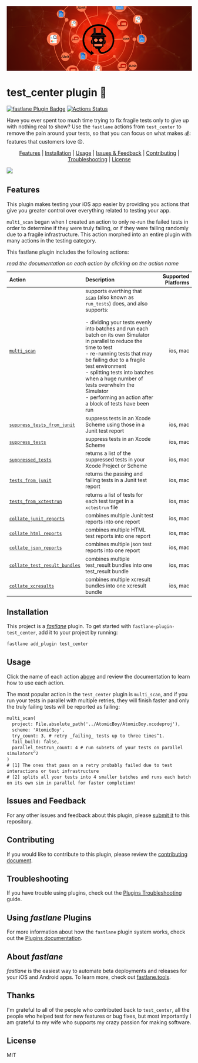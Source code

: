 

<img src="docs/test_center_banner.png" />

# test_center plugin 🎯
[![fastlane Plugin Badge](https://rawcdn.githack.com/fastlane/fastlane/master/fastlane/assets/plugin-badge.svg)](https://rubygems.org/gems/fastlane-plugin-test_center) [![Actions Status](https://github.com/lyndsey-ferguson/fastlane-plugin-test_center/workflows/Run%20Tests/badge.svg)](https://github.com/lyndsey-ferguson/fastlane-plugin-test_center/actions)

Have you ever spent too much time trying to fix fragile tests only to give up with nothing real to show? Use the `fastlane` actions from `test_center` to remove the pain around your tests, so that you can focus on what makes 💰: features that customers love 😍.

<p align="center">
  <a href="#features">Features</a> |
  <a href="#installation">Installation</a> |
  <a href="#usage">Usage</a> |
  <a href="#issues-and-feedback">Issues &amp; Feedback</a> |
  <a href="#contributing">Contributing</a> |
  <a href="#troubleshooting">Troubleshooting</a> |
  <a href="#license">License</a>
</p>

<img src="docs/multi_scan.gif" />

## Features

This plugin makes testing your iOS app easier by providing you actions that give you greater control over everything related to testing your app. 

`multi_scan` began when I created an action to only re-run the failed tests in order to determine if they were truly failing, or if they were failing randomly due to a fragile infrastructure. This action morphed into an entire plugin with many actions in the testing category.

This fastlane plugin includes the following actions:

_read the documentation on each action by clicking on the action name_

| Action | Description | Supported Platforms |
| :--- | :--- | ---: |
|[`multi_scan`](docs/feature_details/multi_scan.md)| supports everthing that [`scan`](https://docs.fastlane.tools/actions/scan/) (also known as `run_tests`) does, and also supports:</br></br>- dividing your tests evenly into batches and run each batch on its own Simulator in parallel to reduce the time to test</br>- re-running tests that may be failing due to a fragile test environment</br>- splitting tests into batches when a huge number of tests overwhelm the Simulator</br> - performing an action after a block of tests have been run| ios, mac |
| [`suppress_tests_from_junit`](docs/feature_details/suppress_tests_from_junit.md) | suppress tests in an Xcode Scheme using those in a Junit test report | ios, mac |
| [`suppress_tests`](docs/feature_details/suppress_tests.md) | suppress tests in an Xcode Scheme | ios, mac |
| [`suppressed_tests`](docs/feature_details/suppressed_tests.md) | returns a list of the suppressed tests in your Xcode Project or Scheme | ios, mac |
| [`tests_from_junit`](docs/feature_details/tests_from_junit.md) | returns the passing and failing tests in a Junit test report | ios, mac |
| [`tests_from_xctestrun`](docs/feature_details/tests_from_xctestrun.md) | returns a list of tests for each test target in a `xctestrun` file  | ios, mac |
| [`collate_junit_reports`](docs/feature_details/collate_junit_reports.md) | combines multiple Junit test reports into one report | ios, mac |
| [`collate_html_reports`](docs/feature_details/collate_html_reports.md) | combines multiple HTML test reports into one report | ios, mac |
| [`collate_json_reports`](docs/feature_details/collate_json_reports.md) | combines multiple json test reports into one report | ios, mac |
| [`collate_test_result_bundles`](docs/feature_details/collate_test_result_bundles.md) | combines multiple test_result bundles into one test_result bundle | ios, mac |
| [`collate_xcresults`](docs/feature_details/collate_xcresults.md) | combines multiple xcresult bundles into one xcresult bundle | ios, mac |


## Installation

This project is a [_fastlane_](https://github.com/fastlane/fastlane) plugin. To get started with `fastlane-plugin-test_center`, add it to your project by running:

```bash
fastlane add_plugin test_center
```

## Usage

Click the name of each action [above](#features) and review the documentation to learn how to use each action.

The most popular action in the `test_center` plugin is `multi_scan`, and if you run your tests in parallel with multiple retries, they will finish faster and only the truly failing tests will be reported as failing:

```action
multi_scan(
  project: File.absolute_path('../AtomicBoy/AtomicBoy.xcodeproj'),
  scheme: 'AtomicBoy',
  try_count: 3, # retry _failing_ tests up to three times^1. 
  fail_build: false,
  parallel_testrun_count: 4 # run subsets of your tests on parallel simulators^2
)
# [1] The ones that pass on a retry probably failed due to test interactions or test infrastructure
# [2] splits all your tests into 4 smaller batches and runs each batch on its own sim in parallel for faster completion!
```


## Issues and Feedback

For any other issues and feedback about this plugin, please [submit it](https://github.com/lyndsey-ferguson/fastlane-plugin-test_center/issues) to this repository.

## Contributing

If you would like to contribute to this plugin, please review the [contributing document][contributing doc].

## Troubleshooting

If you have trouble using plugins, check out the [Plugins Troubleshooting](https://docs.fastlane.tools/plugins/plugins-troubleshooting/) guide.

## Using _fastlane_ Plugins

For more information about how the `fastlane` plugin system works, check out the [Plugins documentation](https://docs.fastlane.tools/plugins/create-plugin/).

## About _fastlane_

_fastlane_ is the easiest way to automate beta deployments and releases for your iOS and Android apps. To learn more, check out [fastlane.tools](https://fastlane.tools).

## Thanks

I'm grateful to all of the people who contributed back to `test_center`, all the people who helped test for new features or bug fixes, but most importantly I am grateful to my wife who supports my crazy passion for making software.

## License

MIT

<!-- Links -->
[contributing doc]: ./docs/CONTRIBUTING.md
